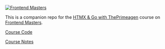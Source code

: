 [![Frontend Masters](https://static.frontendmasters.com/assets/brand/logos/full.png)](https://frontendmasters.com)

This is a companion repo for the [HTMX & Go with ThePrimeagen](https://frontendmasters.com/courses/htmx) course on [Frontend Masters](https://frontendmasters.com).

[Course Code](https://github.com/ThePrimeagen/fem-htmx-proj)

[Course Notes](https://theprimeagen.github.io/fem-htmx)

